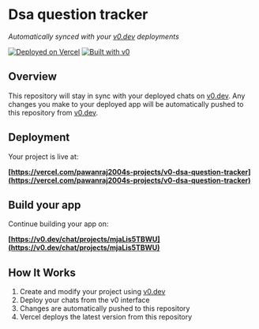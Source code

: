 # Dsa question tracker

*Automatically synced with your [v0.dev](https://v0.dev) deployments*

[![Deployed on Vercel](https://img.shields.io/badge/Deployed%20on-Vercel-black?style=for-the-badge&logo=vercel)](https://vercel.com/pawanraj2004s-projects/v0-dsa-question-tracker)
[![Built with v0](https://img.shields.io/badge/Built%20with-v0.dev-black?style=for-the-badge)](https://v0.dev/chat/projects/mjaLis5TBWU)

## Overview

This repository will stay in sync with your deployed chats on [v0.dev](https://v0.dev).
Any changes you make to your deployed app will be automatically pushed to this repository from [v0.dev](https://v0.dev).

## Deployment

Your project is live at:

**[https://vercel.com/pawanraj2004s-projects/v0-dsa-question-tracker](https://vercel.com/pawanraj2004s-projects/v0-dsa-question-tracker)**

## Build your app

Continue building your app on:

**[https://v0.dev/chat/projects/mjaLis5TBWU](https://v0.dev/chat/projects/mjaLis5TBWU)**

## How It Works

1. Create and modify your project using [v0.dev](https://v0.dev)
2. Deploy your chats from the v0 interface
3. Changes are automatically pushed to this repository
4. Vercel deploys the latest version from this repository

